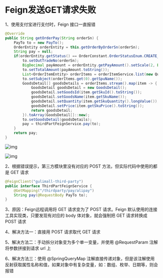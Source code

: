# Feign发送GET请求失败

1、使用支付宝进行支付时，Feign 接口一直报错

```java
@Override
public String getOrderPay(String orderSn) {
    PayTo to = new PayTo();
    OrderEntity orderEntity = this.getOrderByOrderSn(orderSn);
    String pay = null;
    if(orderEntity.getStatus() == OrderConstant.OrderStatusEnum.CREATE_NEW.getCode()){
        to.setOutTradeNo(orderSn);
        BigDecimal payAmount = orderEntity.getPayAmount().setScale(2, BigDecimal.ROUND_UP);
        to.setTotalAmount(payAmount.toString());
        List<OrderItemEntity> orderItems = orderItemService.list(new QueryWrapper<OrderItemEntity>().eq("order_sn", orderSn));
        to.setSubject(orderItems.get(0).getSpuName());
        GoodsDetail[] goodsDetails = orderItems.stream().map(item -> {
            GoodsDetail goodsDetail = new GoodsDetail();
            goodsDetail.setGoodsId(item.getSkuId().toString());
            goodsDetail.setGoodsName(item.getSkuName());
            goodsDetail.setQuantity(item.getSkuQuantity().longValue());
            goodsDetail.setPrice(item.getSkuPrice().toString());
            return goodsDetail;
        }).toArray(GoodsDetail[]::new);
        to.setGoodsDetail(goodsDetails);
        pay = thirdPartFeignService.pay(to);
    }
    return pay;
}
```

![img](https://cdn.nlark.com/yuque/0/2023/png/2836791/1701761311128-f5688dae-a95a-433f-a48b-78bfc4efe7d8.png)

![img](https://cdn.nlark.com/yuque/0/2023/png/2836791/1701761316185-4ab9e03b-d9bf-428d-8d5f-cfbc6f7558e1.png)

2、根据错误提示，第三方模块里没有对应的 POST 方法，但实际代码中使用的都是 GET 请求

```java
@FeignClient("gulimall-third-party")
public interface ThirdPartFeignService {
    @GetMapping("/thirdparty/pay/alipay")
    String pay(@RequestBody PayTo to);
}
```

3、原因：Feign远程调用将 GET 请求变为了 POST 请求。Feign 默认使用的连接工具实现类，只要发现有对应的 body 体对象，就会强制把 GET 请求转换成 POST 请求

4、解决方法一：直接用 POST 请求取代 GET 请求

5、解决方法二：手动拆分对象变为多个单一变量，并使用 @RequestParam 注解将参数拼接到请求 url 上

6、解决方法三：使用 @SpringQueryMap 注解直接传递对象，但是该注解使用反射获取属性名称和值，如果对象中有复杂变量，如：数组、枚举、日期等，则会报错
